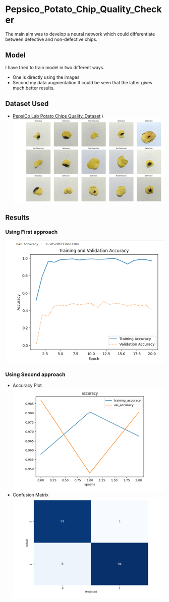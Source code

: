 # Pepsico_Potato_Chip_Quality_Checker
The main aim was to develop a neural network which could differentiate between defective and non-defective chips.

## Model
I have tried to train model in two different ways.
  * One is directly using the images
  * Second my data augmentation
It could be seen that the latter gives much better results.

## Dataset Used 
* [PepsiCo Lab Potato Chips Quality_Dataset](https://www.kaggle.com/datasets/concaption/pepsico-lab-potato-quality-control) \ \
![sample_data](https://github.com/amanjain-786/Pepsico_Potato_Chip_Quality_Checker/blob/main/readMe_pics/Screenshot%202024-06-27%20142813.png)


## Results
### Using First approach 
![accuracy_plot](https://github.com/amanjain-786/Pepsico_Potato_Chip_Quality_Checker/blob/main/readMe_pics/accuracy_1st.png)

### Using Second approach
* Accuracy Plot \
![accuracy_plot](https://github.com/amanjain-786/Pepsico_Potato_Chip_Quality_Checker/blob/main/readMe_pics/accuracy_2nd.png)
* Confusion Matrix \
![confusion matrix](https://github.com/amanjain-786/Pepsico_Potato_Chip_Quality_Checker/blob/main/readMe_pics/confusion_matrix_2nd.png)
